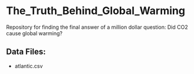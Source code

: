 # The_Truth_Behind_Global_Warming
Repository for finding the final answer of a million dollar question: Did CO2 cause global warming?

## Data Files: 
- atlantic.csv
